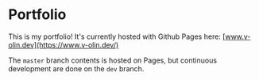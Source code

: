 # Portfolio
This is my portfolio! It's currently hosted with Github Pages here: [www.v-olin.dev](https://www.v-olin.dev/)

The `master` branch contents is hosted on Pages, but continuous development are done on the `dev` branch.
